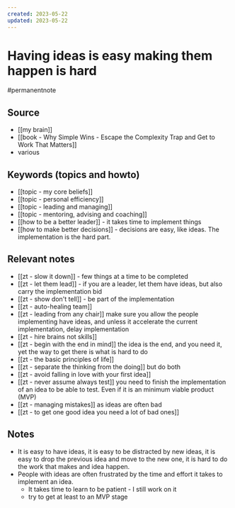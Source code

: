 ```yaml
---
created: 2023-05-22
updated: 2023-05-22
---
```

# Having ideas is easy making them happen is hard

#permanentnote

## Source
- [[my brain]]
- [[book - Why Simple Wins - Escape the Complexity Trap and Get to Work That Matters]]
- various

## Keywords (topics and howto)
- [[topic - my core beliefs]]
- [[topic - personal efficiency]]
- [[topic - leading and managing]]
- [[topic - mentoring, advising and coaching]]
- [[how to be a better leader]] - it takes time to implement things
- [[how to make better decisions]] - decisions are easy, like ideas. The implementation is the hard part. 

## Relevant notes
- [[zt - slow it down]] - few things at a time to be completed
- [[zt - let them lead]] - if you are a leader, let them have ideas, but also carry the implementation bid
- [[zt - show don't tell]] - be part of the implementation
- [[zt - auto-healing team]]
- [[zt - leading from any chair]] make sure you allow the people implementing have ideas, and unless it accelerate the current implementation, delay implementation
- [[zt - hire brains not skills]]
- [[zt - begin with the end in mind]] the idea is the end, and you need it, yet the way to get there is what is hard to do
- [[zt - the basic principles of life]]
- [[zt - separate the thinking from the doing]] but do both
- [[zt - avoid falling in love with your first idea]]
- [[zt - never assume always test]] you need to finish the implementation of an idea to be able to test. Even if it is an minimum viable product (MVP)
- [[zt - managing mistakes]] as ideas are often bad
- [[zt - to get one good idea you need a lot of bad ones]]

## Notes
- It is easy to have ideas, it is easy to be distracted by new ideas, it is easy to drop the previous idea and move to the new one, it is hard to do the work that makes and idea happen. 
- People with ideas are often frustrated by the time and effort it takes to implement an idea. 
	- It takes time to learn to be patient - I still work on it 
	- try to get at least to an MVP stage